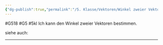 ```yaml
---
{"dg-publish":true,"permalink":"/5. Klasse/Vektoren/Winkel zweier Vektoren/"}
---
```


#G518 #G5 #5kl
Ich kann den Winkel zweier Vektoren bestimmen.

siehe auch:
___
